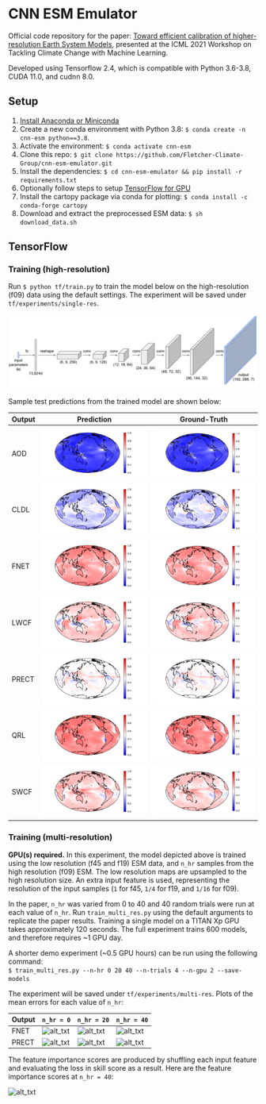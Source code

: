 # CNN ESM Emulator

Official code repository for the paper: [Toward efficient calibration of higher-resolution Earth System Models](https://www.climatechange.ai/papers/icml2021/51), 
presented at the ICML 2021 Workshop on Tackling Climate Change with Machine Learning.

Developed using Tensorflow 2.4, which is compatible with Python 3.6-3.8, CUDA 11.0, and cudnn 8.0.

## Setup
1. [Install Anaconda or Miniconda](https://docs.conda.io/projects/conda/en/latest/user-guide/install/index.html)
2. Create a new conda environment with Python 3.8: ```$ conda create -n cnn-esm python==3.8```. 
3. Activate the environment: ```$ conda activate cnn-esm```
4. Clone this repo: ```$ git clone https://github.com/Fletcher-Climate-Group/cnn-esm-emulator.git```
5. Install the dependencies: ```$ cd cnn-esm-emulator && pip install -r requirements.txt```
6. Optionally follow steps to setup [TensorFlow for GPU](https://www.tensorflow.org/install/gpu)
7. Install the cartopy package via conda for plotting: ```$ conda install -c conda-forge cartopy```
8. Download and extract the preprocessed ESM data:  ```$ sh download_data.sh```


## TensorFlow
### Training (high-resolution)
Run ```$ python tf/train.py``` to train the model below on the high-resolution (f09) data using the default settings. 
The experiment will be saved under ```tf/experiments/single-res```.

![alt_txt](resources/arch.png)

Sample test predictions from the trained model are shown below:

| Output  | Prediction | Ground-Truth |
| --- | --- | --- |
| AOD  | ![alt_txt](resources/sample_plots_single_res/sample26_AOD.png) | ![alt_txt](resources/sample_plots_single_res/sample26_AOD_gt.png) |
| CLDL | ![alt_txt](resources/sample_plots_single_res/sample26_CLDL.png) | ![alt_txt](resources/sample_plots_single_res/sample26_CLDL_gt.png) |
| FNET | ![alt_txt](resources/sample_plots_single_res/sample26_FNET.png) | ![alt_txt](resources/sample_plots_single_res/sample26_FNET_gt.png) |
| LWCF | ![alt_txt](resources/sample_plots_single_res/sample26_LWCF.png) | ![alt_txt](resources/sample_plots_single_res/sample26_LWCF_gt.png) |
| PRECT | ![alt_txt](resources/sample_plots_single_res/sample26_PRECT.png) | ![alt_txt](resources/sample_plots_single_res/sample26_PRECT_gt.png) |
| QRL | ![alt_txt](resources/sample_plots_single_res/sample26_QRL.png) | ![alt_txt](resources/sample_plots_single_res/sample26_QRL_gt.png) |
| SWCF | ![alt_txt](resources/sample_plots_single_res/sample26_SWCF.png) | ![alt_txt](resources/sample_plots_single_res/sample26_SWCF_gt.png) |

### Training (multi-resolution)
**GPU(s) required.**
In this experiment, the model depicted above is trained using the low resolution (f45 and f19) ESM data, 
and ```n_hr``` samples from the high resolution (f09) ESM. 
The low resolution maps are upsampled to the high resolution size.
An extra input feature is used, representing the resolution of the input samples 
(```1``` for f45, ```1/4``` for f19, and ```1/16``` for f09). 

In the paper, ```n_hr``` was varied from 0 to 40 and 40 random trials were run at each value of ```n_hr```. Run ```train_multi_res.py```
using the default arguments to replicate the paper results. 
Training a single model on a TITAN Xp GPU takes approximately 120 seconds. 
The full experiment trains 600 models, and therefore requires ~1 GPU day.

A shorter demo experiment (~0.5 GPU hours) can be run using the following command:<br />
```$ train_multi_res.py --n-hr 0 20 40 --n-trials 4 --n-gpu 2 --save-models```

The experiment will be saved under ```tf/experiments/multi-res```. 
Plots of the mean errors for each value of ```n_hr```:

| Output | ```n_hr = 0``` | ```n_hr = 20``` | ```n_hr = 40``` |
| --- | --- | --- | --- |
| FNET | ![alt_txt](resources/sample_plots_multi_res/nhr0_FNET_error.png) | ![alt_txt](resources/sample_plots_multi_res/nhr20_FNET_error.png) | ![alt_txt](resources/sample_plots_multi_res/nhr40_FNET_error.png) |
| PRECT |  ![alt_txt](resources/sample_plots_multi_res/nhr0_PRECT_error.png) | ![alt_txt](resources/sample_plots_multi_res/nhr20_PRECT_error.png) | ![alt_txt](resources/sample_plots_multi_res/nhr40_PRECT_error.png) |

The feature importance scores are produced by shuffling each input feature and evaluating the loss in skill score as a result. 
Here are the feature importance scores at ```n_hr = 40```:

![alt_txt](resources/sample_plots_multi_res/feature_importance_nhr40.png)










